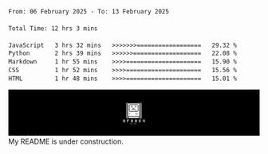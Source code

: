 <!--START_SECTION:waka-->

```txt
From: 06 February 2025 - To: 13 February 2025

Total Time: 12 hrs 3 mins

JavaScript   3 hrs 32 mins   >>>>>>>==================   29.32 %
Python       2 hrs 39 mins   >>>>>>===================   22.08 %
Markdown     1 hr 55 mins    >>>>=====================   15.90 %
CSS          1 hr 52 mins    >>>>=====================   15.56 %
HTML         1 hr 48 mins    >>>>=====================   15.01 %
```

<!--END_SECTION:waka-->

<img src="https://raw.githubusercontent.com/n3xta/image-hosting/main/img/202411032331174.png"/>
My README is under construction. 
